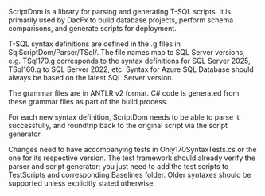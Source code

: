 ScriptDom is a library for parsing and generating T-SQL scripts. It is primarily used by DacFx to build database projects, perform schema comparisons, and generate scripts for deployment.

T-SQL syntax definitions are defined in the .g files in SqlScriptDom/Parser/TSql/. The file names map to SQL Server versions, e.g. TSql170.g corresponds to the syntax definitions for SQL Server 2025, TSql160.g to SQL Server 2022, etc. Syntax for Azure SQL Database should always be based on the latest SQL Server version.

The grammar files are in ANTLR v2 format. C# code is generated from these grammar files as part of the build process.

For each new syntax definition, ScriptDom needs to be able to parse it successfully, and roundtrip back to the original script via the script generator.

Changes need to have accompanying tests in Only170SyntaxTests.cs or the one for its respective version. The test framework should already verify the parser and script generator; you just need to add the test scripts to TestScripts and corresponding Baselines folder. Older syntaxes should be supported unless explicitly stated otherwise.